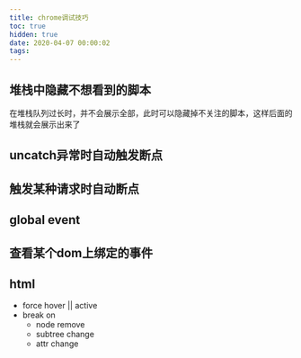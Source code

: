 ```yaml
---
title: chrome调试技巧
toc: true
hidden: true
date: 2020-04-07 00:00:02
tags:
---
```


## 堆栈中隐藏不想看到的脚本
在堆栈队列过长时，并不会展示全部，此时可以隐藏掉不关注的脚本，这样后面的堆栈就会展示出来了

## uncatch异常时自动触发断点

## 触发某种请求时自动断点

## global event

## 查看某个dom上绑定的事件

## html
* force hover || active
* break on
  * node remove
  * subtree change
  * attr change

